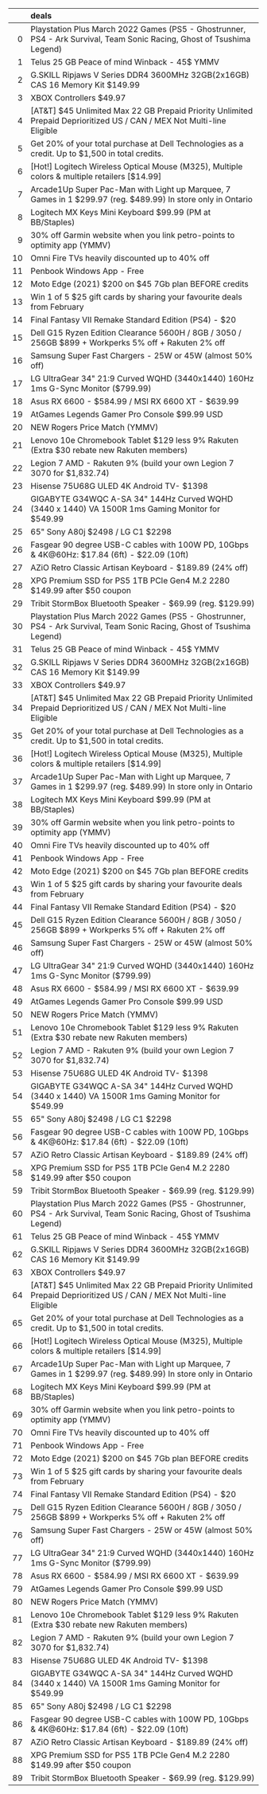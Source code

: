 |    | deals                                                                                                                  |
|---:|:-----------------------------------------------------------------------------------------------------------------------|
|  0 | Playstation Plus March 2022 Games (PS5 - Ghostrunner, PS4 - Ark Survival, Team Sonic Racing, Ghost of Tsushima Legend) |
|  1 | Telus 25 GB Peace of mind Winback - 45$ YMMV                                                                           |
|  2 | G.SKILL Ripjaws V Series DDR4 3600MHz 32GB(2x16GB) CAS 16 Memory Kit $149.99                                           |
|  3 | XBOX Controllers $49.97                                                                                                |
|  4 | [AT&T] $45 Unlimited Max 22 GB Prepaid Priority Unlimited Prepaid Deprioritized US / CAN / MEX Not Multi-line Eligible |
|  5 | Get 20% of your total purchase at Dell Technologies as a credit. Up to $1,500 in total credits.                        |
|  6 | [Hot!] Logitech Wireless Optical Mouse (M325), Multiple colors & multiple retailers [$14.99]                           |
|  7 | Arcade1Up Super Pac-Man with Light up Marquee, 7 Games in 1 $299.97 (reg. $489.99) In store only in Ontario            |
|  8 | Logitech MX Keys Mini Keyboard $99.99 (PM at BB/Staples)                                                               |
|  9 | 30% off Garmin website when you link petro-points to optimity app (YMMV)                                               |
| 10 | Omni Fire TVs heavily discounted up to 40% off                                                                         |
| 11 | Penbook Windows App - Free                                                                                             |
| 12 | Moto Edge (2021) $200 on $45 7Gb plan BEFORE credits                                                                   |
| 13 | Win 1 of 5 $25 gift cards by sharing your favourite deals from February                                                |
| 14 | Final Fantasy VII Remake Standard Edition (PS4) - $20                                                                  |
| 15 | Dell G15 Ryzen Edition Clearance 5600H / 8GB / 3050 / 256GB $899 + Workperks 5% off + Rakuten 2% off                   |
| 16 | Samsung Super Fast Chargers - 25W or 45W (almost 50% off)                                                              |
| 17 | LG UltraGear 34" 21:9 Curved WQHD (3440x1440) 160Hz 1ms G-Sync Monitor ($799.99)                                       |
| 18 | Asus RX 6600 - $584.99 / MSI RX 6600 XT - $639.99                                                                      |
| 19 | AtGames Legends Gamer Pro Console $99.99 USD                                                                           |
| 20 | NEW Rogers Price Match (YMMV)                                                                                          |
| 21 | Lenovo 10e Chromebook Tablet $129 less 9% Rakuten (Extra $30 rebate new Rakuten members)                               |
| 22 | Legion 7 AMD - Rakuten 9% (build your own Legion 7 3070 for $1,832.74)                                                 |
| 23 | Hisense 75U68G ULED 4K Android TV- $1398                                                                               |
| 24 | GIGABYTE G34WQC A-SA 34" 144Hz Curved WQHD (3440 x 1440) VA 1500R 1ms Gaming Monitor for $549.99                       |
| 25 | 65" Sony A80j $2498 / LG C1 $2298                                                                                      |
| 26 | Fasgear 90 degree USB-C cables with 100W PD, 10Gbps & 4K@60Hz: $17.84 (6ft) - $22.09 (10ft)                            |
| 27 | AZiO Retro Classic Artisan Keyboard - $189.89 (24% off)                                                                |
| 28 | XPG Premium SSD for PS5 1TB PCIe Gen4 M.2 2280 $149.99 after $50 coupon                                                |
| 29 | Tribit StormBox Bluetooth Speaker - $69.99 (reg. $129.99)                                                              |
| 30 | Playstation Plus March 2022 Games (PS5 - Ghostrunner, PS4 - Ark Survival, Team Sonic Racing, Ghost of Tsushima Legend) |
| 31 | Telus 25 GB Peace of mind Winback - 45$ YMMV                                                                           |
| 32 | G.SKILL Ripjaws V Series DDR4 3600MHz 32GB(2x16GB) CAS 16 Memory Kit $149.99                                           |
| 33 | XBOX Controllers $49.97                                                                                                |
| 34 | [AT&T] $45 Unlimited Max 22 GB Prepaid Priority Unlimited Prepaid Deprioritized US / CAN / MEX Not Multi-line Eligible |
| 35 | Get 20% of your total purchase at Dell Technologies as a credit. Up to $1,500 in total credits.                        |
| 36 | [Hot!] Logitech Wireless Optical Mouse (M325), Multiple colors & multiple retailers [$14.99]                           |
| 37 | Arcade1Up Super Pac-Man with Light up Marquee, 7 Games in 1 $299.97 (reg. $489.99) In store only in Ontario            |
| 38 | Logitech MX Keys Mini Keyboard $99.99 (PM at BB/Staples)                                                               |
| 39 | 30% off Garmin website when you link petro-points to optimity app (YMMV)                                               |
| 40 | Omni Fire TVs heavily discounted up to 40% off                                                                         |
| 41 | Penbook Windows App - Free                                                                                             |
| 42 | Moto Edge (2021) $200 on $45 7Gb plan BEFORE credits                                                                   |
| 43 | Win 1 of 5 $25 gift cards by sharing your favourite deals from February                                                |
| 44 | Final Fantasy VII Remake Standard Edition (PS4) - $20                                                                  |
| 45 | Dell G15 Ryzen Edition Clearance 5600H / 8GB / 3050 / 256GB $899 + Workperks 5% off + Rakuten 2% off                   |
| 46 | Samsung Super Fast Chargers - 25W or 45W (almost 50% off)                                                              |
| 47 | LG UltraGear 34" 21:9 Curved WQHD (3440x1440) 160Hz 1ms G-Sync Monitor ($799.99)                                       |
| 48 | Asus RX 6600 - $584.99 / MSI RX 6600 XT - $639.99                                                                      |
| 49 | AtGames Legends Gamer Pro Console $99.99 USD                                                                           |
| 50 | NEW Rogers Price Match (YMMV)                                                                                          |
| 51 | Lenovo 10e Chromebook Tablet $129 less 9% Rakuten (Extra $30 rebate new Rakuten members)                               |
| 52 | Legion 7 AMD - Rakuten 9% (build your own Legion 7 3070 for $1,832.74)                                                 |
| 53 | Hisense 75U68G ULED 4K Android TV- $1398                                                                               |
| 54 | GIGABYTE G34WQC A-SA 34" 144Hz Curved WQHD (3440 x 1440) VA 1500R 1ms Gaming Monitor for $549.99                       |
| 55 | 65" Sony A80j $2498 / LG C1 $2298                                                                                      |
| 56 | Fasgear 90 degree USB-C cables with 100W PD, 10Gbps & 4K@60Hz: $17.84 (6ft) - $22.09 (10ft)                            |
| 57 | AZiO Retro Classic Artisan Keyboard - $189.89 (24% off)                                                                |
| 58 | XPG Premium SSD for PS5 1TB PCIe Gen4 M.2 2280 $149.99 after $50 coupon                                                |
| 59 | Tribit StormBox Bluetooth Speaker - $69.99 (reg. $129.99)                                                              |
| 60 | Playstation Plus March 2022 Games (PS5 - Ghostrunner, PS4 - Ark Survival, Team Sonic Racing, Ghost of Tsushima Legend) |
| 61 | Telus 25 GB Peace of mind Winback - 45$ YMMV                                                                           |
| 62 | G.SKILL Ripjaws V Series DDR4 3600MHz 32GB(2x16GB) CAS 16 Memory Kit $149.99                                           |
| 63 | XBOX Controllers $49.97                                                                                                |
| 64 | [AT&T] $45 Unlimited Max 22 GB Prepaid Priority Unlimited Prepaid Deprioritized US / CAN / MEX Not Multi-line Eligible |
| 65 | Get 20% of your total purchase at Dell Technologies as a credit. Up to $1,500 in total credits.                        |
| 66 | [Hot!] Logitech Wireless Optical Mouse (M325), Multiple colors & multiple retailers [$14.99]                           |
| 67 | Arcade1Up Super Pac-Man with Light up Marquee, 7 Games in 1 $299.97 (reg. $489.99) In store only in Ontario            |
| 68 | Logitech MX Keys Mini Keyboard $99.99 (PM at BB/Staples)                                                               |
| 69 | 30% off Garmin website when you link petro-points to optimity app (YMMV)                                               |
| 70 | Omni Fire TVs heavily discounted up to 40% off                                                                         |
| 71 | Penbook Windows App - Free                                                                                             |
| 72 | Moto Edge (2021) $200 on $45 7Gb plan BEFORE credits                                                                   |
| 73 | Win 1 of 5 $25 gift cards by sharing your favourite deals from February                                                |
| 74 | Final Fantasy VII Remake Standard Edition (PS4) - $20                                                                  |
| 75 | Dell G15 Ryzen Edition Clearance 5600H / 8GB / 3050 / 256GB $899 + Workperks 5% off + Rakuten 2% off                   |
| 76 | Samsung Super Fast Chargers - 25W or 45W (almost 50% off)                                                              |
| 77 | LG UltraGear 34" 21:9 Curved WQHD (3440x1440) 160Hz 1ms G-Sync Monitor ($799.99)                                       |
| 78 | Asus RX 6600 - $584.99 / MSI RX 6600 XT - $639.99                                                                      |
| 79 | AtGames Legends Gamer Pro Console $99.99 USD                                                                           |
| 80 | NEW Rogers Price Match (YMMV)                                                                                          |
| 81 | Lenovo 10e Chromebook Tablet $129 less 9% Rakuten (Extra $30 rebate new Rakuten members)                               |
| 82 | Legion 7 AMD - Rakuten 9% (build your own Legion 7 3070 for $1,832.74)                                                 |
| 83 | Hisense 75U68G ULED 4K Android TV- $1398                                                                               |
| 84 | GIGABYTE G34WQC A-SA 34" 144Hz Curved WQHD (3440 x 1440) VA 1500R 1ms Gaming Monitor for $549.99                       |
| 85 | 65" Sony A80j $2498 / LG C1 $2298                                                                                      |
| 86 | Fasgear 90 degree USB-C cables with 100W PD, 10Gbps & 4K@60Hz: $17.84 (6ft) - $22.09 (10ft)                            |
| 87 | AZiO Retro Classic Artisan Keyboard - $189.89 (24% off)                                                                |
| 88 | XPG Premium SSD for PS5 1TB PCIe Gen4 M.2 2280 $149.99 after $50 coupon                                                |
| 89 | Tribit StormBox Bluetooth Speaker - $69.99 (reg. $129.99)                                                              |